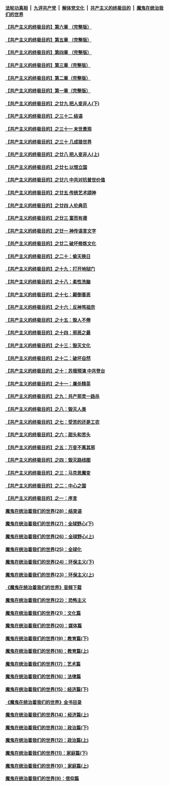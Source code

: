 ####  [法轮功真相](../../../../basic/blob/master/README.md?t=08200500) &nbsp;|&nbsp; [九评共产党](../../../../9ping.md/blob/master/README.md?t=08200500) &nbsp;|&nbsp; [解体党文化](../../../../jtdwh.md/blob/master/README.md?t=08200500)  &nbsp;|&nbsp; [共产主义的终极目的](../../../../gczydzjmd.md/blob/master/README.md?t=08200500) &nbsp;|&nbsp; [魔鬼在统治我们的世界](../../../../mgztzwmdsj.md/blob/master/README.md?t=08200500) 

#### [【共产主义的终极目的】第六章 （完整版）](../pages/nsc422/n11428913.md?t=08200500) 

#### [【共产主义的终极目的】第五章 （完整版）](../pages/nsc422/n11428912.md?t=08200500) 

#### [【共产主义的终极目的】第四章 （完整版）](../pages/nsc422/n11428907.md?t=08200500) 

#### [【共产主义的终极目的】第三章（完整版）](../pages/nsc422/n11428848.md?t=08200500) 

#### [【共产主义的终极目的】第二章（完整版）](../pages/nsc422/n11428831.md?t=08200500) 

#### [【共产主义的终极目的】第一章（完整版）](../pages/nsc422/n11417651.md?t=08200500) 

#### [【共产主义的终极目的】之廿九 把人变非人(下)](../pages/nsc422/n11344140.md?t=08200500) 

#### [【共产主义的终极目的】之三十二 结语](../pages/nsc422/n11360535.md?t=08200500) 

#### [【共产主义的终极目的】之三十一 末世景观](../pages/nsc422/n11351129.md?t=08200500) 

#### [【共产主义的终极目的】之三十 几成狼世界](../pages/nsc422/n11348280.md?t=08200500) 

#### [【共产主义的终极目的】之廿八 把人变非人(上)](../pages/nsc422/n11340492.md?t=08200500) 

#### [【共产主义的终极目的】之廿七 以恨立国](../pages/nsc422/n11336944.md?t=08200500) 

#### [【共产主义的终极目的】之廿六 中共对抗普世价值](../pages/nsc422/n11324785.md?t=08200500) 

#### [【共产主义的终极目的】之廿五 传统艺术颂神](../pages/nsc422/n11296396.md?t=08200500) 

#### [【共产主义的终极目的】之廿四 人伦典范](../pages/nsc422/n11296397.md?t=08200500) 

#### [【共产主义的终极目的】之廿三 富而有德](../pages/nsc422/n11283598.md?t=08200500) 

#### [【共产主义的终极目的】之廿一 神传语言文字](../pages/nsc422/n11263265.md?t=08200500) 

#### [【共产主义的终极目的】之廿二 破坏修炼文化](../pages/nsc422/n11245728.md?t=08200500) 

#### [【共产主义的终极目的】之二十：偷天换日](../pages/nsc422/n11238846.md?t=08200500) 

#### [【共产主义的终极目的】之十九：打开地狱门](../pages/nsc422/n11206376.md?t=08200500) 

#### [【共产主义的终极目的】之十八：柔性洗脑](../pages/nsc422/n11199994.md?t=08200500) 

#### [【共产主义的终极目的】之十七：颠倒善恶](../pages/nsc422/n11179782.md?t=08200500) 

#### [【共产主义的终极目的】之十六：反神骂祖宗](../pages/nsc422/n11166798.md?t=08200500) 

#### [【共产主义的终极目的】之十五：毁人不倦](../pages/nsc422/n11166792.md?t=08200500) 

#### [【共产主义的终极目的】之十四：邪恶之最](../pages/nsc422/n11150249.md?t=08200500) 

#### [【共产主义的终极目的】之十三：毁灭文化](../pages/nsc422/n11135227.md?t=08200500) 

#### [【共产主义的终极目的】之十二：破坏自然](../pages/nsc422/n11135214.md?t=08200500) 

#### [【共产主义的终极目的】之十：苏俄预演 中共登台](../pages/nsc422/n11118424.md?t=08200500) 

#### [【共产主义的终极目的】之十一：屠杀精英](../pages/nsc422/n11118442.md?t=08200500) 

#### [【共产主义的终极目的】之九：共产邪灵一路杀](../pages/nsc422/n11114139.md?t=08200500) 

#### [【共产主义的终极目的】之八：毁灭人类](../pages/nsc422/n11108503.md?t=08200500) 

#### [【共产主义的终极目的】之七：受苦的还是工农](../pages/nsc422/n11101809.md?t=08200500) 

#### [【共产主义的终极目的】之六：甜头和苦头](../pages/nsc422/n11096971.md?t=08200500) 

#### [【共产主义的终极目的】之五：万变不离其邪](../pages/nsc422/n11091285.md?t=08200500) 

#### [【共产主义的终极目的】之四：毁灭路线图](../pages/nsc422/n11086284.md?t=08200500) 

#### [【共产主义的终极目的】之三：马克思魔变](../pages/nsc422/n11061941.md?t=08200500) 

#### [【共产主义的终极目的】之二：中心之国](../pages/nsc422/n11047728.md?t=08200500) 

#### [【共产主义的终极目的】之一：序言](../pages/nsc422/n11086077.md?t=08200500) 

#### [魔鬼在统治着我们的世界(28)：结束语](../pages/nsc422/n10936246.md?t=08200500) 

#### [魔鬼在统治着我们的世界(27)：全球野心(下)](../pages/nsc422/n10928319.md?t=08200500) 

#### [魔鬼在统治着我们的世界(26)：全球野心(上)](../pages/nsc422/n10900318.md?t=08200500) 

#### [魔鬼在统治着我们的世界(25)：全球化](../pages/nsc422/n10788205.md?t=08200500) 

#### [魔鬼在统治着我们的世界(24)：环保主义(下)](../pages/nsc422/n10695307.md?t=08200500) 

#### [魔鬼在统治着我们的世界(23)：环保主义(上)](../pages/nsc422/n10688613.md?t=08200500) 

#### [《魔鬼在统治着我们的世界》音频下载](../pages/nsc422/n10635553.md?t=08200500) 

#### [魔鬼在统治着我们的世界(22)：恐怖主义](../pages/nsc422/n10614727.md?t=08200500) 

#### [魔鬼在统治着我们的世界(21)：文化篇](../pages/nsc422/n10597706.md?t=08200500) 

#### [魔鬼在统治着我们的世界(20)：媒体篇](../pages/nsc422/n10586579.md?t=08200500) 

#### [魔鬼在统治着我们的世界(19)：教育篇(下)](../pages/nsc422/n10564808.md?t=08200500) 

#### [魔鬼在统治着我们的世界(18)：教育篇(上)](../pages/nsc422/n10526970.md?t=08200500) 

#### [魔鬼在统治着我们的世界(17)：艺术篇](../pages/nsc422/n10499093.md?t=08200500) 

#### [魔鬼在统治着我们的世界(16)：法律篇](../pages/nsc422/n10485969.md?t=08200500) 

#### [魔鬼在统治着我们的世界(15)：经济篇(下)](../pages/nsc422/n10469975.md?t=08200500) 

#### [《魔鬼在统治着我们的世界》全书目录](../pages/nsc422/n10464261.md?t=08200500) 

#### [魔鬼在统治着我们的世界(14)：经济篇(上)](../pages/nsc422/n10457370.md?t=08200500) 

#### [魔鬼在统治着我们的世界(13)：政治篇(下)](../pages/nsc422/n10448270.md?t=08200500) 

#### [魔鬼在统治着我们的世界(12)：政治篇(上)](../pages/nsc422/n10444576.md?t=08200500) 

#### [魔鬼在统治着我们的世界(11)：家庭篇(下)](../pages/nsc422/n10440961.md?t=08200500) 

#### [魔鬼在统治着我们的世界(10)：家庭篇(上)](../pages/nsc422/n10435448.md?t=08200500) 

#### [魔鬼在统治着我们的世界(9)：信仰篇](../pages/nsc422/n10432159.md?t=08200500) 

